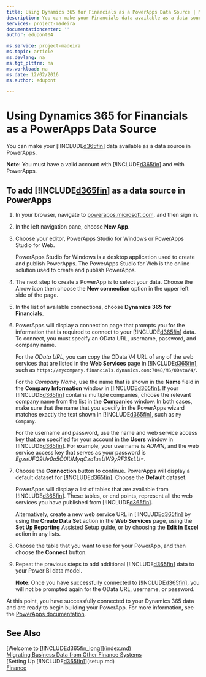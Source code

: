 ```yaml
---
title: Using Dynamics 365 for Financials as a PowerApps Data Source | Microsoft Docs
description: You can make your Financials data available as a data source in Power Apps.
services: project-madeira
documentationcenter: ''
author: edupont04

ms.service: project-madeira
ms.topic: article
ms.devlang: na
ms.tgt_pltfrm: na
ms.workload: na
ms.date: 12/02/2016
ms.author: edupont

---
```

# Using Dynamics 365 for Financials as a PowerApps Data Source
You can make your [!INCLUDE[d365fin](includes/d365fin_md.md)] data available as a data source in PowerApps.  

**Note**: You must have a valid account with [!INCLUDE[d365fin](includes/d365fin_md.md)] and with PowerApps.  

## To add [!INCLUDE[d365fin](includes/d365fin_md.md)] as a data source in PowerApps
1. In your browser, navigate to [powerapps.microsoft.com](https://powerapps.microsoft.com/en-us/), and then sign in.
2. In the left navigation pane, choose **New App**.
3. Choose your editor, PowerApps Studio for Windows or PowerApps Studio for Web.

   PowerApps Studio for Windows is a desktop application used to create and publish PowerApps. The PowerApps Studio for Web is the online solution used to create and publish PowerApps.
4. The next step to create a PowerApp is to select your data. Choose the Arrow icon then choose the **New connection** option in the upper left side of the page.
5. In the list of available connections, choose **Dynamics 365 for Financials**.
6. PowerApps will display a connection page that prompts you for the information that is required to connect to your [!INCLUDE[d365fin](includes/d365fin_md.md)] data. To connect, you must specify an OData URL, username, password, and company name.

   For the *OData URL*, you can copy the OData V4 URL of any of the web services that are listed in the **Web Services** page in [!INCLUDE[d365fin](includes/d365fin_md.md)], such as `https://mycompany.financials.dynamics.com:7048/MS/ODataV4/`.  

   For the *Company Name*, use the name that is shown in the **Name** field in the **Company Information** window in [!INCLUDE[d365fin](includes/d365fin_md.md)]. If your [!INCLUDE[d365fin](includes/d365fin_md.md)] contains multiple companies, choose the relevant company name from the list in the **Companies** window. In both cases, make sure that the name that you specify in the PowerApps wizard matches exactly the text shown in [!INCLUDE[d365fin](includes/d365fin_md.md)], such as `My Company`.

   For the username and password, use the name and web service access key that are specified for your account in the **Users** window in [!INCLUDE[d365fin](includes/d365fin_md.md)]. For example, your username is *ADMIN*, and the web service access key that serves as your password is *EgzeUFQ9Uv0o5O0lUMyqCzo1ueUW9yRF3SsLU=*.
7. Choose the **Connection** button to continue. PowerApps will display a default dataset for [!INCLUDE[d365fin](includes/d365fin_md.md)]. Choose the **Default** dataset.

   PowerApps will display a list of tables that are available from [!INCLUDE[d365fin](includes/d365fin_md.md)]. These tables, or end points,  represent all the web services you have published from [!INCLUDE[d365fin](includes/d365fin_md.md)].

   Alternatively, create a new web service URL in [!INCLUDE[d365fin](includes/d365fin_md.md)] by using the **Create Data Set** action in the **Web Services** page, using the **Set Up Reporting** Assisted Setup guide, or by choosing the **Edit in Excel** action in any lists.
8. Choose the table that you want to use for your PowerApp, and then choose the **Connect** button.
9. Repeat the previous steps to add additional [!INCLUDE[d365fin](includes/d365fin_md.md)] data to your Power BI data model.

   **Note**:  Once you have successfully connected to [!INCLUDE[d365fin](includes/d365fin_md.md)], you will not be prompted again for the OData URL, username, or password.

At this point, you have successfully connected to your Dynamics 365 data and are ready to begin building your PowerApp. For more information, see the [PowerApps documentation](https://powerapps.microsoft.com/tutorials/getting-started/).

## See Also
[Welcome to [!INCLUDE[d365fin_long](includes/d365fin_long_md.md)]](index.md)  
[Migrating Business Data from Other Finance Systems](upload-data.md)  
[Setting Up [!INCLUDE[d365fin](includes/d365fin_md.md)]](setup.md)  
[Finance](finance.md)  

